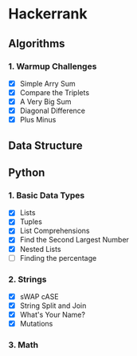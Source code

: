 # Hackerrank
## Algorithms

### 1. Warmup Challenges
  - [x] Simple Arry Sum
  - [x] Compare the Triplets
  - [x] A Very Big Sum
  - [x] Diagonal Difference
  - [x] Plus Minus

## Data Structure


## Python

### 1. Basic Data Types
  - [x] Lists
  - [x] Tuples
  - [x] List Comprehensions
  - [x] Find the Second Largest Number
  - [x] Nested Lists
  - [ ] Finding the percentage
  
### 2. Strings
  - [x] sWAP cASE
  - [x] String Split and Join
  - [x] What's Your Name?
  - [x] Mutations

### 3. Math
